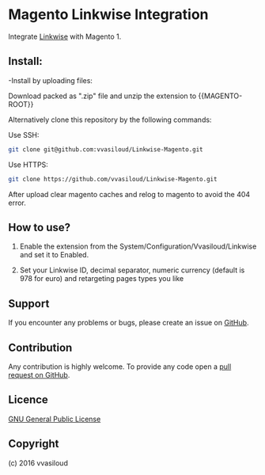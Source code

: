 Magento Linkwise Integration
==================

Integrate [Linkwise](http://linkwi.se/) with Magento 1.

<h2>Install:</h2>

-Install by uploading files:

Download packed as ".zip" file and unzip the extension to {{MAGENTO-ROOT}}

Alternatively clone this repository by the following commands:

Use SSH: 
```bash
git clone git@github.com:vvasiloud/Linkwise-Magento.git
```

Use HTTPS: 
```bash
git clone https://github.com/vvasiloud/Linkwise-Magento.git
```

After upload clear magento caches and relog to magento to avoid the 404 error.

How to use?
-------------

1. Enable the extension from the System/Configuration/Vvasiloud/Linkwise and set it to Enabled.

2. Set your Linkwise ID, decimal separator, numeric currency (default is 978 for euro) and retargeting pages types you like


Support
-------
If you encounter any problems or bugs, please create an issue on [GitHub](https://github.com/vvasiloud/Linkwise-Magento/issues).

Contribution
------------
Any contribution is highly welcome. To provide any code open a [pull request on GitHub](https://github.com/vvasiloud/Linkwise-Magento/pulls).

Licence
-------
[GNU General Public License](http://www.gnu.org/licenses/)

Copyright
---------
(c) 2016 vvasiloud
